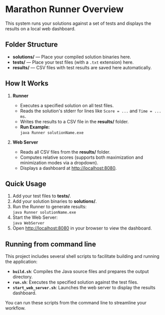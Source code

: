 # Marathon Runner Overview

This system runs your solutions against a set of tests and displays the results on a local web dashboard.

## Folder Structure

- **solutions/** — Place your compiled solution binaries here.
- **tests/** — Place your test files (with a `.txt` extension) here.
- **results/** — CSV files with test results are saved here automatically.

## How It Works

1. **Runner**
    - Executes a specified solution on all test files.
    - Reads the solution's stderr for lines like `Score = ...` and `Time = ... ms`.
    - Writes the results to a CSV file in the **results/** folder.
    - **Run Example:**  
      `java Runner solutionName.exe`

2. **Web Server**
    - Reads all CSV files from the **results/** folder.
    - Computes relative scores (supports both maximization and minimization modes via a dropdown).
    - Displays a dashboard at [http://localhost:8080](http://localhost:8080).

## Quick Usage

1. Add your test files to **tests/**.
2. Add your solution binaries to **solutions/**.
3. Run the Runner to generate results:  
   `java Runner solutionName.exe`
4. Start the Web Server:  
   `java WebServer`
5. Open [http://localhost:8080](http://localhost:8080) in your browser to view the dashboard.

## Running from command line

This project includes several shell scripts to facilitate building and running the application:

- **`build.sh`**: Compiles the Java source files and prepares the output directory.
- **`run.sh`**: Executes the specified solution against the test files.
- **`start_web_server.sh`**: Launches the web server to display the results dashboard.

You can run these scripts from the command line to streamline your workflow.
